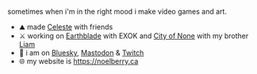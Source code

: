 sometimes when i'm in the right mood i make video games and art.

 - ⛰️ made [Celeste](https://www.celestegame.com/) with friends 
 - ⚔️ working on [Earthblade](https://exok.com/) with EXOK and [City of None](https://cityofnone.com) with my brother [Liam](https://liamberry.ca)
 - 💬 i am on <a rel="me" href="https://noelfb.bsky.social">Bluesky</a>, <a rel="me" href="https://mastodon.social/@noelfb">Mastodon</a> & [Twitch](https://www.twitch.tv/noelfb)
 - 🌐 my website is https://noelberry.ca
